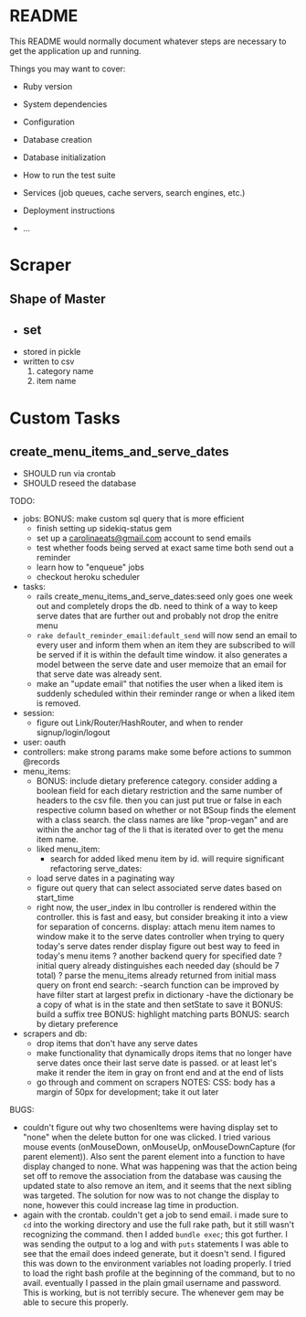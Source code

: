 # README

This README would normally document whatever steps are necessary to get the
application up and running.

Things you may want to cover:

* Ruby version

* System dependencies

* Configuration

* Database creation

* Database initialization

* How to run the test suite

* Services (job queues, cache servers, search engines, etc.)

* Deployment instructions

* ...

# Scraper
## Shape of Master 
- set
    - 
- stored in pickle
- written to csv
    1. category name
    2. item name

# Custom Tasks
## create_menu_items_and_serve_dates
- SHOULD run via crontab
- SHOULD reseed the database

TODO:
* jobs: 
    BONUS: make custom sql query that is more efficient
    * finish setting up sidekiq-status gem
    * set up a carolinaeats@gmail.com account to send emails
    * test whether foods being served at exact same time both send out a reminder
    * learn how to "enqueue" jobs
    * checkout heroku scheduler
* tasks: 
    * rails create_menu_items_and_serve_dates:seed only goes one week out and completely drops the db. need to think of a way to keep serve dates that are further out and probably not drop the enitre menu
    * `rake default_reminder_email:default_send` will now send an email to every user and inform them when an item they are subscribed to will be served if it is within the default time window. it also generates a model between the serve date and user memoize that an email for that serve date was already sent.
    * make an "update email" that notifies the user when a liked item is suddenly scheduled within their reminder range or when a liked item is removed.
* session:
    * figure out Link/Router/HashRouter, and when to render signup/login/logout
* user:
    oauth
* controllers:
    make strong params
    make some before actions to summon @records
* menu_items:
    * BONUS: include dietary preference category. consider adding a boolean field for each dietary restriction and the same number of headers to the csv file. then you can just put true or false in each respective column based on whether or not BSoup finds the element with a class search. the class names are like "prop-vegan" and are within the anchor tag of the li that is iterated over to get the menu item name.
    * liked menu_item:
        * search for added liked menu item by id. will require significant refactoring
serve_dates:
    * load serve dates in a paginating way
    * figure out query that can select associated serve dates based on start_time
    * right now, the user_index in lbu controller is rendered within the controller. this is fast and easy, but consider breaking it into a view for separation of concerns.
display:
    attach menu item names to window
    make it to the serve dates controller when trying to query today's serve dates
    render display
        figure out best way to feed in today's menu items
            ? another backend query for specified date
            ? initial query already distinguishes each needed day (should be 7 total)
            ? parse the menu_items already returned from initial mass query on front end
search:
    -search function can be improved by have filter start at largest prefix in dictionary
    -have the dictionary be a copy of what is in the state and then setState to save it
    BONUS: build a suffix tree
    BONUS: highlight matching parts
    BONUS: search by dietary preference
* scrapers and db:
    * drop items that don't have any serve dates
    * make functionality that dynamically drops items that no longer have serve dates once their last serve date is passed. or at least let's make it render the item in gray on front end and at the end of lists
    * go through and comment on scrapers
NOTES:
    CSS:
        body has a margin of 50px for development; take it out later

BUGS:
* couldn't figure out why two chosenItems were having display set to "none" when the delete button for one was clicked. I tried various mouse events (onMouseDown, onMouseUp, onMouseDownCapture (for parent element)). Also sent the parent element into a function to have display changed to none. What was happening was that the action being set off to remove the association from the database was causing the updated state to also remove an item, and it seems that the next sibling was targeted. The solution for now was to not change the display to none, however this could increase lag time in production.
* again with the crontab. couldn't get a job to send email. i made sure to `cd` into the working directory and use the full rake path, but it still wasn't recognizing the command. then I added `bundle exec`; this got further. I was sending the output to a log and with `puts` statements I was able to see that the email does indeed generate, but it doesn't send. I figured this was down to the environment variables not loading properly. I tried to load the right bash profile at the beginning of the command, but to no avail. eventually I passed in the plain gmail username and password. This is working, but is not terribly secure. The whenever gem may be able to secure this properly.